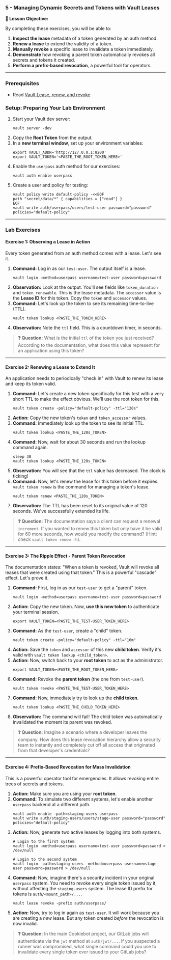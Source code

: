 ### **5 - Managing Dynamic Secrets and Tokens with Vault Leases**

**🎯 Lesson Objective:**

By completing these exercises, you will be able to:

1.  **Inspect the lease** metadata of a token generated by an auth method.
2.  **Renew a lease** to extend the validity of a token.
3.  **Manually revoke** a specific lease to invalidate a token immediately.
4.  **Demonstrate** how revoking a parent token automatically revokes all secrets and tokens it created.
5.  **Perform a prefix-based revocation**, a powerful tool for operators.

-----

### **Prerequisites**

- Read [Vault Lease, renew, and revoke](https://developer.hashicorp.com/vault/docs/concepts/lease)

### **Setup: Preparing Your Lab Environment**

1.  Start your Vault dev server:
    ```shell
    vault server -dev
    ```
2.  Copy the **Root Token** from the output.
3.  In a **new terminal window**, set up your environment variables:
    ```shell
    export VAULT_ADDR='http://127.0.0.1:8200'
    export VAULT_TOKEN='<PASTE_THE_ROOT_TOKEN_HERE>'
    ```
4.  Enable the `userpass` auth method for our exercises:
    ```shell
    vault auth enable userpass
    ```
5.  Create a user and policy for testing:
    ```shell
    vault policy write default-policy -<<EOF
    path "secret/data/*" { capabilities = ["read"] }
    EOF
    vault write auth/userpass/users/test-user password="password" policies="default-policy"
    ```

-----

### **Lab Exercises**

#### **Exercise 1: Observing a Lease in Action**

Every token generated from an auth method comes with a lease. Let's see it.

1.  **Command:** Log in as our `test-user`. The output itself is a lease.
    ```shell
    vault login -method=userpass username=test-user password=password
    ```
2.  **Observation:** Look at the output. You'll see fields like `token_duration` and `token_renewable`. This is the lease metadata. The `accessor` value is the **Lease ID** for this token. Copy the `token` and `accessor` values.
3.  **Command:** Let's look up the token to see its remaining time-to-live (TTL).
    ```shell
    vault token lookup <PASTE_THE_TOKEN_HERE>
    ```
4.  **Observation:** Note the `ttl` field. This is a countdown timer, in seconds.

> **❓ Question:** What is the initial `ttl` of the token you just received? According to the documentation, what does this value represent for an application using this token?

-----

#### **Exercise 2: Renewing a Lease to Extend It**

An application needs to periodically "check in" with Vault to renew its lease and keep its token valid.

1.  **Command:** Let's create a new token specifically for this test with a very short TTL to make the effect obvious. We'll use the root token for this.
    ```shell
    vault token create -policy="default-policy" -ttl="120s" 
    ```
2.  **Action:** Copy the new token's `token` and `token_accessor` values.
3.  **Command:** Immediately look up the token to see its initial TTL.
    ```shell
    vault token lookup <PASTE_THE_120s_TOKEN>
    ```
4.  **Command:** Now, wait for about 30 seconds and run the lookup command again.
    ```shell
    sleep 30
    vault token lookup <PASTE_THE_120s_TOKEN>
    ```
5.  **Observation:** You will see that the `ttl` value has decreased. The clock is ticking\!
6.  **Command:** Now, let's renew the lease for this token before it expires. `vault token renew` is the command for managing a token's lease.
    ```shell
    vault token renew <PASTE_THE_120s_TOKEN>
    ```
7.  **Observation:** The TTL has been reset to its original value of 120 seconds. We've successfully extended its life.

> **❓ Question:** The documentation says a client can request a renewal `increment`. If you wanted to renew this token but only have it be valid for 60 more seconds, how would you modify the command? (Hint: check `vault token renew -h`).

-----

#### **Exercise 3: The Ripple Effect - Parent Token Revocation**

The documentation states: "When a token is revoked, Vault will revoke all leases that were created using that token." This is a powerful "cascade" effect. Let's prove it.

1.  **Command:** First, log in as our `test-user` to get a "parent" token.
    ```shell
    vault login -method=userpass username=test-user password=password
    ```
2.  **Action:** Copy the new token. Now, **use this new token** to authenticate your terminal session.
    ```shell
    export VAULT_TOKEN=<PASTE_THE_TEST-USER_TOKEN_HERE>
    ```
3.  **Command:** As the `test-user`, create a "child" token.
    ```shell
    vault token create -policy="default-policy" -ttl="10m"
    ```
4.  **Action:** Save the `token` and `accessor` of this new **child token**. Verify it's valid with `vault token lookup <child_token>`.
5.  **Action:** Now, switch back to your **root token** to act as the administrator.
    ```shell
    export VAULT_TOKEN=<PASTE_THE_ROOT_TOKEN_HERE>
    ```
6.  **Command:** Revoke the **parent token** (the one from `test-user`).
    ```shell
    vault token revoke <PASTE_THE_TEST-USER_TOKEN_HERE>
    ```
7.  **Command:** Now, immediately try to look up the **child token**.
    ```shell
    vault token lookup <PASTE_THE_CHILD_TOKEN_HERE>
    ```
8.  **Observation:** The command will fail\! The child token was automatically invalidated the moment its parent was revoked.

> **❓ Question:** Imagine a scenario where a developer leaves the company. How does this lease revocation hierarchy allow a security team to instantly and completely cut off all access that originated from that developer's credentials?

-----

#### **Exercise 4: Prefix-Based Revocation for Mass Invalidation**

This is a powerful operator tool for emergencies. It allows revoking entire trees of secrets and tokens.

1.  **Action:** Make sure you are using your **root token**.
2.  **Command:** To simulate two different systems, let's enable another `userpass` backend at a different path.
    ```shell
    vault auth enable -path=staging-users userpass
    vault write auth/staging-users/users/stage-user password="password" policies="default-policy"
    ```
3.  **Action:** Now, generate two active leases by logging into both systems.
    ```shell
    # Login to the first system
    vault login -method=userpass username=test-user password=password > /dev/null

    # Login to the second system
    vault login -path=staging-users -method=userpass username=stage-user password=password > /dev/null
    ```
4.  **Command:** Now, imagine there's a security incident in your original `userpass` system. You need to revoke every single token issued by it, without affecting the `staging-users` system. The lease ID prefix for tokens is `auth/<mount_path>/...`.
    ```shell
    vault lease revoke -prefix auth/userpass/
    ```
5.  **Action:** Now, try to log in again as `test-user`. It will work because you are creating a *new* lease. But any token created *before* the revocation is now invalid.

> **❓ Question:** In the main Cookiebot project, our GitLab jobs will authenticate via the `jwt` method at `auth/jwt/...`. If you suspected a runner was compromised, what single command could you use to invalidate every single token ever issued to your GitLab jobs?